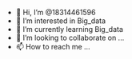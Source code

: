- 👋 Hi, I’m @18314461596
- 👀 I’m interested in Big_data
- 🌱 I’m currently learning Big_data
- 💞️ I’m looking to collaborate on ...
- 📫 How to reach me ...

<!---
18314461596/18314461596 is a ✨ special ✨ repository because its `README.md` (this file) appears on your GitHub profile.
You can click the Preview link to take a look at your changes.
--->
